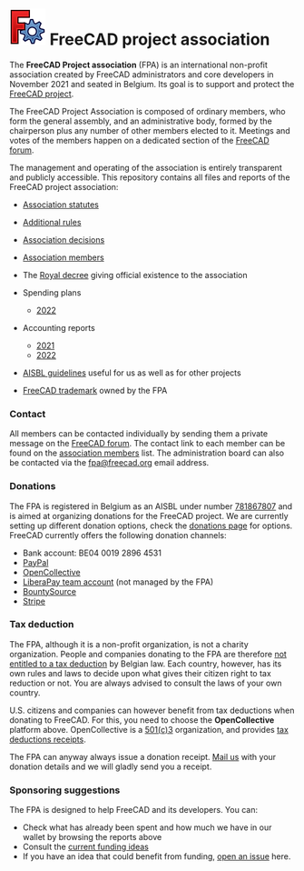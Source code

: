# <img src="images/freecad.svg" style="zoom:50%;" /> FreeCAD project association

The **FreeCAD Project association** (FPA) is an international non-profit association created by FreeCAD administrators and core developers in November 2021 and seated in Belgium. Its goal is to support and protect the [FreeCAD project](https://freecad.org). 

The FreeCAD Project Association is composed of ordinary members, who form the general assembly, and an administrative body,  formed by the chairperson plus any number of other members elected to it. Meetings and votes of the members happen on a dedicated section of the [FreeCAD forum](https://forum.freecad.org).

The management and operating of the association is entirely transparent and publicly accessible. This repository contains all files and reports of the FreeCAD project association:

* [Association statutes](statutes.md)

* [Additional rules](rules.md)

* [Association decisions](decisions.md)

* [Association members](roster.md)

* The [Royal decree](royal_decree.pdf) giving official existence to the association

* Spending plans
  
  * [2022](budgets/2022.md)

* Accounting reports
  
  * [2021](reports/2021.md)
  * [2022](reports/2022.md)

* [AISBL guidelines](aisbl_guide.md) useful for us as well as for other projects

* [FreeCAD trademark](trademark.pdf) owned by the FPA

### Contact

All members can be contacted individually by sending them a private message on the [FreeCAD forum](https://forum.freecad.org). The contact link to each member can be found on the [association members](roster.md) list. The administration board can also be contacted via the [fpa@freecad.org](mailto:fpa@freecad.org) email address. 

### Donations

The FPA is registered in Belgium as an AISBL under number [781867807](https://kbopub.economie.fgov.be/kbopub/toonondernemingps.html?lang=en&ondernemingsnummer=781867807) and is aimed at organizing donations for the FreeCAD project. We are currently setting up different donation options, check the [donations page](https://wiki.freecadweb.org/Donate) for options. FreeCAD currently offers the following donation channels:

* Bank account: BE04 0019 2896 4531
* [PayPal](https://www.paypal.com/donate/?hosted_button_id=M3Z8BGW6DB69Q)
* [OpenCollective](https://opencollective.com/freecad)
* [LiberaPay team account](https://liberapay.com/FreeCAD/) (not managed by the FPA)
* [BountySource](https://salt.bountysource.com/teams/freecad)
* [Stripe](https://donate.stripe.com/14k3ei9TYgwFclq145)

### Tax deduction

The FPA, although it is a non-profit organization, is not a charity organization. People and companies donating to the FPA are therefore [not entitled to a tax deduction](https://finances.belgium.be/fr/particuliers/avantages_fiscaux/dons) by Belgian law. Each country, however, has its own rules and laws to decide upon what gives their citizen right to tax reduction or not. You are always advised to consult the laws of your own country.

U.S. citizens and companies can however benefit from tax deductions when donating to FreeCAD. For this, you need to choose the **OpenCollective** platform above. OpenCollective is a [501(c)3](https://en.wikipedia.org/wiki/501(c)(3)_organization) organization, and provides [tax deductions receipts](https://docs.opencollective.com/help/financial-contributors/receipts).

The FPA can anyway always issue a donation receipt. [Mail us](mailto:fpa@freecad.org) with your donation details and we will gladly send you a receipt.

### Sponsoring suggestions

The FPA is designed to help FreeCAD and its developers. You can:

* Check what has already been spent and how much we have in our wallet by browsing the reports above
* Consult the [current funding ideas](https://github.com/FreeCAD/FPA/issues)
* If you have an idea that could benefit from funding, [open an issue](https://github.com/FreeCAD/FPA/issues) here.
